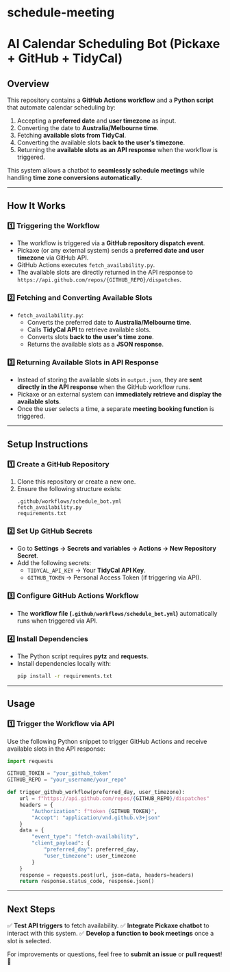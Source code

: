 # schedule-meeting

# AI Calendar Scheduling Bot (Pickaxe + GitHub + TidyCal)

## **Overview**
This repository contains a **GitHub Actions workflow** and a **Python script** that automate calendar scheduling by:
1. Accepting a **preferred date** and **user timezone** as input.
2. Converting the date to **Australia/Melbourne time**.
3. Fetching **available slots from TidyCal**.
4. Converting the available slots **back to the user's timezone**.
5. Returning the **available slots as an API response** when the workflow is triggered.

This system allows a chatbot to **seamlessly schedule meetings** while handling **time zone conversions automatically**.

---

## **How It Works**
### **1️⃣ Triggering the Workflow**
- The workflow is triggered via a **GitHub repository dispatch event**.
- Pickaxe (or any external system) sends a **preferred date and user timezone** via GitHub API.
- GitHub Actions executes `fetch_availability.py`.
- The available slots are directly returned in the API response to `https://api.github.com/repos/{GITHUB_REPO}/dispatches`.

### **2️⃣ Fetching and Converting Available Slots**
- `fetch_availability.py`:
  - Converts the preferred date to **Australia/Melbourne time**.
  - Calls **TidyCal API** to retrieve available slots.
  - Converts slots **back to the user's time zone**.
  - Returns the available slots as a **JSON response**.

### **3️⃣ Returning Available Slots in API Response**
- Instead of storing the available slots in `output.json`, they are **sent directly in the API response** when the GitHub workflow runs.
- Pickaxe or an external system can **immediately retrieve and display the available slots**.
- Once the user selects a time, a separate **meeting booking function** is triggered.

---

## **Setup Instructions**

### **1️⃣ Create a GitHub Repository**
1. Clone this repository or create a new one.
2. Ensure the following structure exists:
   ```
   .github/workflows/schedule_bot.yml
   fetch_availability.py
   requirements.txt
   ```

### **2️⃣ Set Up GitHub Secrets**
- Go to **Settings → Secrets and variables → Actions → New Repository Secret**.
- Add the following secrets:
  - `TIDYCAL_API_KEY` → Your **TidyCal API Key**.
  - `GITHUB_TOKEN` → Personal Access Token (if triggering via API).

### **3️⃣ Configure GitHub Actions Workflow**
- The **workflow file (`.github/workflows/schedule_bot.yml`)** automatically runs when triggered via API.

### **4️⃣ Install Dependencies**
- The Python script requires **pytz** and **requests**.
- Install dependencies locally with:
  ```sh
  pip install -r requirements.txt
  ```

---

## **Usage**
### **1️⃣ Trigger the Workflow via API**
Use the following Python snippet to trigger GitHub Actions and receive available slots in the API response:
```python
import requests

GITHUB_TOKEN = "your_github_token"
GITHUB_REPO = "your_username/your_repo"

def trigger_github_workflow(preferred_day, user_timezone):
    url = f"https://api.github.com/repos/{GITHUB_REPO}/dispatches"
    headers = {
        "Authorization": f"token {GITHUB_TOKEN}",
        "Accept": "application/vnd.github.v3+json"
    }
    data = {
        "event_type": "fetch-availability",
        "client_payload": {
            "preferred_day": preferred_day,
            "user_timezone": user_timezone
        }
    }
    response = requests.post(url, json=data, headers=headers)
    return response.status_code, response.json()
```

---

## **Next Steps**
✅ **Test API triggers** to fetch availability.
✅ **Integrate Pickaxe chatbot** to interact with this system.
✅ **Develop a function to book meetings** once a slot is selected.

For improvements or questions, feel free to **submit an issue** or **pull request**! 🚀

